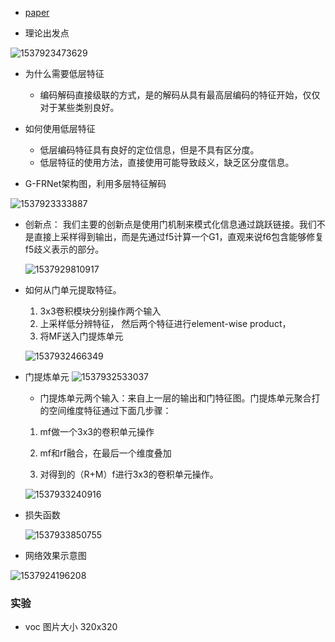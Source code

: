 * [paper](paper/13.102-17-Gated-Feedback-Refinement-Network-for-Dense-Image-Labeling.pdf)


* 理论出发点

![1537923473629](readme/13.102-理论出发点.png)

* 为什么需要低层特征
  * 编码解码直接级联的方式，是的解码从具有最高层编码的特征开始，仅仅对于某些类别良好。
* 如何使用低层特征
  * 低层编码特征具有良好的定位信息，但是不具有区分度。
  * 低层特征的使用方法，直接使用可能导致歧义，缺乏区分度信息。

* G-FRNet架构图，利用多层特征解码

![1537923333887](readme/13.102-架构图.png)

* 创新点： 我们主要的创新点是使用门机制来模式化信息通过跳跃链接。我们不是直接上采样得到输出，而是先通过f5计算一个G1，直观来说f6包含能够修复f5歧义表示的部分。

  ![1537929810917](readme/13.102-创新点.png)

* 如何从门单元提取特征。

  1. 3x3卷积模块分别操作两个输入
  2. 上采样低分辨特征， 然后两个特征进行element-wise product，
  3. 将MF送入门提炼单元

  ![1537932466349](readme/13.102-从门单元提取特征.png)

* 门提炼单元
  ![1537932533037](readme/13.102-门单元.png)

  * 门提炼单元两个输入：来自上一层的输出和门特征图。门提炼单元聚合打的空间维度特征通过下面几步骤：

  1. mf做一个3x3的卷积单元操作

  2. mf和rf融合，在最后一个维度叠加
  3. 对得到的（R+M）f进行3x3的卷积单元操作。

  ![1537933240916](readme/13.102-门提炼单元的公式.png)

* 损失函数

  ![1537933850755](readme/13.102-损失函数.png)

* 网络效果示意图

![1537924196208](readme/13.102-效果示意图.png)







### 实验



* voc 图片大小  320x320

